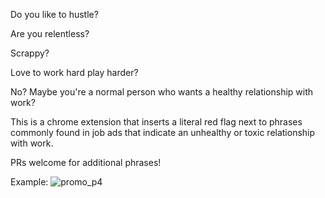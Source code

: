 Do you like to hustle?

Are you relentless?

Scrappy?

Love to work hard play harder?

No? Maybe you're a normal person who wants a healthy relationship with work?

This is a chrome extension that inserts a literal red flag next to phrases commonly found in job ads that indicate an unhealthy or toxic relationship with work.

PRs welcome for additional phrases!

Example:
![promo_p4](https://github.com/user-attachments/assets/e84a765d-800a-4a64-8ae3-531388aeebaf)
